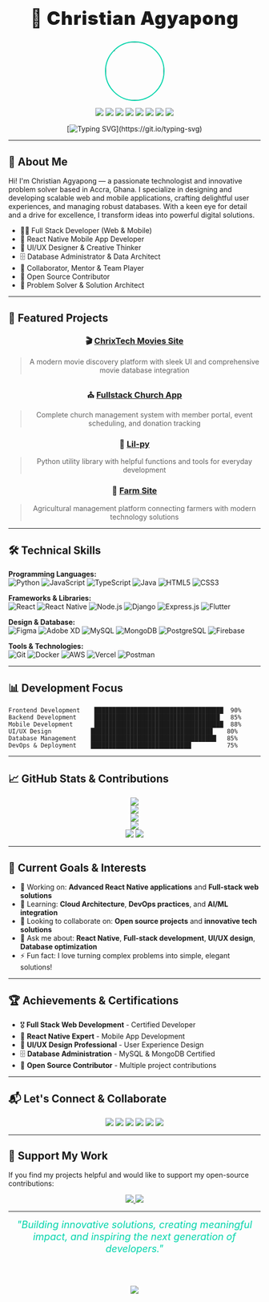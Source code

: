  <div align="center">

<h1 style="font-size:2.6em; font-weight:900; letter-spacing:1px;">🚀 Christian Agyapong</h1>

<img src="https://avatars.githubusercontent.com/ChristianAgyapong" width="115" style="border-radius:50%; border:2.5px solid #00D4AA;">

<p>
  <img src="https://img.shields.io/badge/🌍%20Accra,%20Ghana-00D4AA?style=for-the-badge&labelColor=232946">
  <img src="https://img.shields.io/badge/💡%20Learning-4ECDC4?style=for-the-badge&labelColor=232946">
  <img src="https://img.shields.io/badge/🤝%20Collaboration-FF6B6B?style=for-the-badge&labelColor=232946">
  <img src="https://img.shields.io/badge/🚀%20Innovation-FFD93D?style=for-the-badge&labelColor=232946">
  <img src="https://img.shields.io/badge/Full%20Stack%20Developer-232946?style=for-the-badge&logo=github&logoColor=white">
  <img src="https://img.shields.io/badge/React%20Native%20Expert-61DAFB?style=for-the-badge&logo=react&logoColor=white">
  <img src="https://img.shields.io/badge/UI%2FUX%20Designer-FF6B6B?style=for-the-badge&logo=figma&logoColor=white">
  <img src="https://img.shields.io/badge/Database%20Administrator-4ECDC4?style=for-the-badge&logo=mysql&logoColor=white">
</p>

[![Typing SVG](https://readme-typing-svg.demolab.com?font=Fira+Code&weight=900&size=32&pause=1000&color=00D4AA&center=true&vCenter=true&width=700&lines=Full+Stack+Developer.;React+Native+Mobile+App+Developer.;UI%2FUX+Designer.;Database+Administrator.;Problem+Solver+%26+Innovator.)](https://git.io/typing-svg)

</div>

---

## 📖 About Me

Hi! I'm Christian Agyapong — a passionate technologist and innovative problem solver based in Accra, Ghana. I specialize in designing and developing scalable web and mobile applications, crafting delightful user experiences, and managing robust databases. With a keen eye for detail and a drive for excellence, I transform ideas into powerful digital solutions.

- 👨‍💻 Full Stack Developer (Web & Mobile)
- 📱 React Native Mobile App Developer
- 🎨 UI/UX Designer & Creative Thinker
- 🗄️ Database Administrator & Data Architect
- 🤝 Collaborator, Mentor & Team Player
- 🌟 Open Source Contributor
- 🎯 Problem Solver & Solution Architect

---

## 🚀 Featured Projects

<div align="center">

### 🎬 [ChrixTech Movies Site](https://github.com/ChristianAgyapong/ChrixTech-MoviesSite)
> A modern movie discovery platform with sleek UI and comprehensive movie database integration

### ⛪ [Fullstack Church App](https://github.com/ChristianAgyapong/Fullstack-church-APP)
> Complete church management system with member portal, event scheduling, and donation tracking

### 🐍 [Lil-py](https://github.com/ChristianAgyapong/Lil-py)
> Python utility library with helpful functions and tools for everyday development

### 🌾 [Farm Site](https://github.com/ChristianAgyapong/Farm-site)
> Agricultural management platform connecting farmers with modern technology solutions

</div>

---

## 🛠️ Technical Skills

**Programming Languages:**  
![Python](https://img.shields.io/badge/Python-3776AB?style=flat-square&logo=python&logoColor=white)
![JavaScript](https://img.shields.io/badge/JavaScript-F7DF1E?style=flat-square&logo=javascript&logoColor=black)
![TypeScript](https://img.shields.io/badge/TypeScript-3178C6?style=flat-square&logo=typescript&logoColor=white)
![Java](https://img.shields.io/badge/Java-007396?style=flat-square&logo=java&logoColor=white)
![HTML5](https://img.shields.io/badge/HTML5-E34F26?style=flat-square&logo=html5&logoColor=white)
![CSS3](https://img.shields.io/badge/CSS3-1572B6?style=flat-square&logo=css3&logoColor=white)

**Frameworks & Libraries:**  
![React](https://img.shields.io/badge/React-61DAFB?style=flat-square&logo=react&logoColor=black)
![React Native](https://img.shields.io/badge/React_Native-61DAFB?style=flat-square&logo=react&logoColor=black)
![Node.js](https://img.shields.io/badge/Node.js-43853D?style=flat-square&logo=node.js&logoColor=white)
![Django](https://img.shields.io/badge/Django-092E20?style=flat-square&logo=django&logoColor=white)
![Express.js](https://img.shields.io/badge/Express.js-000000?style=flat-square&logo=express&logoColor=white)
![Flutter](https://img.shields.io/badge/Flutter-02569B?style=flat-square&logo=flutter&logoColor=white)

**Design & Database:**  
![Figma](https://img.shields.io/badge/Figma-F24E1E?style=flat-square&logo=figma&logoColor=white)
![Adobe XD](https://img.shields.io/badge/Adobe_XD-FF61F6?style=flat-square&logo=adobexd&logoColor=white)
![MySQL](https://img.shields.io/badge/MySQL-005C84?style=flat-square&logo=mysql&logoColor=white)
![MongoDB](https://img.shields.io/badge/MongoDB-47A248?style=flat-square&logo=mongodb&logoColor=white)
![PostgreSQL](https://img.shields.io/badge/PostgreSQL-336791?style=flat-square&logo=postgresql&logoColor=white)
![Firebase](https://img.shields.io/badge/Firebase-FFCA28?style=flat-square&logo=firebase&logoColor=black)

**Tools & Technologies:**  
![Git](https://img.shields.io/badge/Git-F05032?style=flat-square&logo=git&logoColor=white)
![Docker](https://img.shields.io/badge/Docker-2496ED?style=flat-square&logo=docker&logoColor=white)
![AWS](https://img.shields.io/badge/AWS-232F3E?style=flat-square&logo=amazonaws&logoColor=white)
![Vercel](https://img.shields.io/badge/Vercel-000000?style=flat-square&logo=vercel&logoColor=white)
![Postman](https://img.shields.io/badge/Postman-FF6C37?style=flat-square&logo=postman&logoColor=white)

---

## 📊 Development Focus

```text
Frontend Development    ████████████████████████████████████  90%
Backend Development     ███████████████████████████████████   85%
Mobile Development      ████████████████████████████████████  88%
UI/UX Design           ██████████████████████████████████    80%
Database Management    ███████████████████████████████████   85%
DevOps & Deployment    ████████████████████████████          75%
```

---

## 📈 GitHub Stats & Contributions

<div align="center">
  <img src="https://github-readme-streak-stats.herokuapp.com?user=ChristianAgyapong&theme=radical&hide_border=true&date_format=j%20M%5B%20Y%5D&ring=00D4AA&fire=FF6B6B"/>
  <br>
  <img src="https://github-readme-stats.vercel.app/api?username=ChristianAgyapong&show_icons=true&theme=radical&title_color=00D4AA&icon_color=FF6B6B&text_color=FFFFFF&bg_color=232946&border_color=00D4AA"/>
  <br>
  <img src="https://github-readme-stats.vercel.app/api/top-langs/?username=ChristianAgyapong&layout=compact&theme=radical&title_color=00D4AA&text_color=FFFFFF&bg_color=232946&border_color=00D4AA"/>
  <br>
  <img src="https://github-profile-summary-cards.vercel.app/api/cards/profile-details?username=ChristianAgyapong&theme=radical"/>
  <br>
  <img src="https://komarev.com/ghpvc/?username=ChristianAgyapong&color=00D4AA&style=for-the-badge&label=Profile+Views">
  <img src="https://img.shields.io/github/followers/ChristianAgyapong?label=Followers&style=for-the-badge&color=FF6B6B&labelColor=232946">
</div>

---

## 🎯 Current Goals & Interests

- 🔭 Working on: **Advanced React Native applications** and **Full-stack web solutions**
- 🌱 Learning: **Cloud Architecture**, **DevOps practices**, and **AI/ML integration**
- 👯 Looking to collaborate on: **Open source projects** and **innovative tech solutions**
- 💬 Ask me about: **React Native**, **Full-stack development**, **UI/UX design**, **Database optimization**
- ⚡ Fun fact: I love turning complex problems into simple, elegant solutions!

---

## 🏆 Achievements & Certifications

- 🎖️ **Full Stack Web Development** - Certified Developer
- 📱 **React Native Expert** - Mobile App Development
- 🎨 **UI/UX Design Professional** - User Experience Design
- 🗄️ **Database Administration** - MySQL & MongoDB Certified
- 🚀 **Open Source Contributor** - Multiple project contributions

---

## 📬 Let's Connect & Collaborate

<div align="center">

<a href="https://twitter.com/ChristianAgyapong"><img src="https://img.shields.io/badge/Twitter-1DA1F2?style=for-the-badge&logo=twitter&logoColor=white"></a>
<a href="https://www.linkedin.com/in/christian-agyapong"><img src="https://img.shields.io/badge/LinkedIn-0077B5?style=for-the-badge&logo=linkedin&logoColor=white"></a>
<a href="https://www.youtube.com/@ChristianAgyapong"><img src="https://img.shields.io/badge/YouTube-FF0000?style=for-the-badge&logo=youtube&logoColor=white"></a>
<a href="mailto:christian.agyapong@example.com"><img src="https://img.shields.io/badge/Email-4ECDC4?style=for-the-badge&logo=gmail&logoColor=white"></a>
<a href="https://christianagyapong.dev"><img src="https://img.shields.io/badge/Portfolio-000000?style=for-the-badge&logo=react&logoColor=white"></a>
<a href="https://discord.gg/your-discord"><img src="https://img.shields.io/badge/Discord-7289DA?style=for-the-badge&logo=discord&logoColor=white"></a>

</div>

---

## 💝 Support My Work

If you find my projects helpful and would like to support my open-source contributions:

<div align="center">
  <a href="https://www.buymeacoffee.com/christianagyapong">
    <img src="https://img.shields.io/badge/Buy_Me_A_Coffee-FFDD00?style=for-the-badge&logo=buy-me-a-coffee&logoColor=black"/>
  </a>
  <a href="https://github.com/sponsors/ChristianAgyapong">
    <img src="https://img.shields.io/badge/GitHub_Sponsors-EA4AAA?style=for-the-badge&logo=githubsponsors&logoColor=white"/>
  </a>
</div>

---

<div align="center">
  <i style="font-size:1.4em; color:#00D4AA;">"Building innovative solutions, creating meaningful impact, and inspiring the next generation of developers."</i>
  
  <br><br>
  
  <img src="https://capsule-render.vercel.app/api?type=waving&color=00D4AA&height=120&section=footer"/>
</div>

